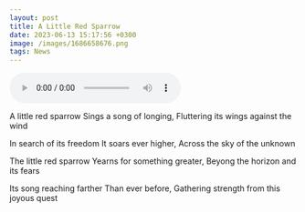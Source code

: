 ```yaml
--- 
layout: post 
title: A Little Red Sparrow
date: 2023-06-13 15:17:56 +0300 
image: /images/1686658676.png
tags: News 
--- 
```


<audio controls>
        <source src="/audios/1686658676.mp3" type="audio/mpeg">
        Your browser does not support the audio element.
      </audio>

A little red sparrow    Sings a song of longing,    Fluttering its wings against the wind

In search of its freedom    It soars ever higher,     Across the sky of the unknown

The little red sparrow    Yearns for something greater,    Beyong the horizon and its fears

Its song reaching farther     Than ever before,    Gathering strength from this joyous quest